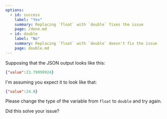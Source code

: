 ```yaml
---
options:
  - id: success
    label: "Yes"
    summary: Replacing `float` with `double` fixes the issue
    page: /done.md
  - id: double
    label: "No"
    summary: Replacing `float` with `double` doesn't fix the issue
    page: double.md
---
```


Supposing that the JSON output looks like this:

```json
{"value":23.79999924}
```

I'm assuming you expect it to look like that:

```json
{"value":24.8}
```

Please change the type of the variable from `float` to `double` and try again.

Did this solve your issue?